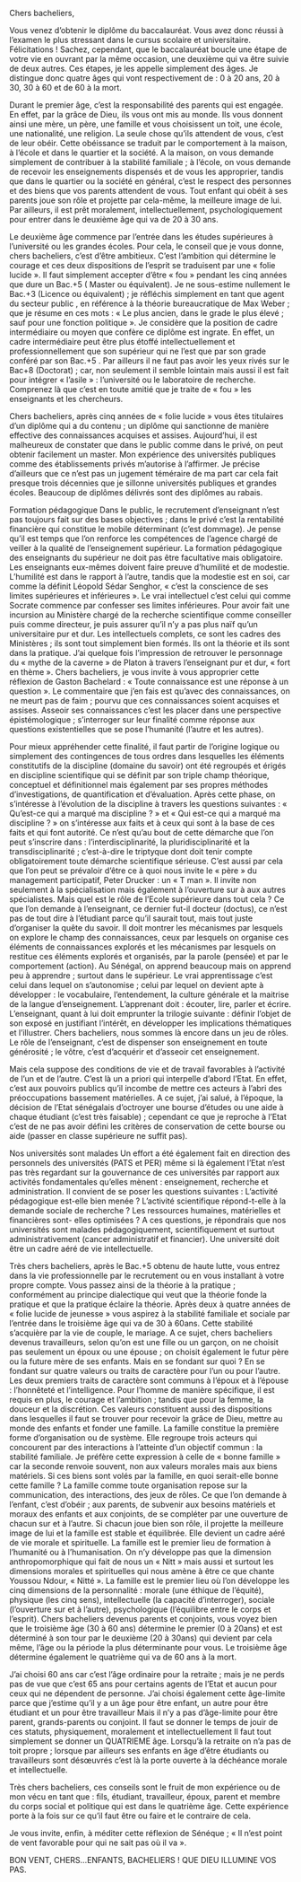
Chers bacheliers,

Vous venez d’obtenir le diplôme du baccalauréat. Vous avez donc réussi à l’examen le plus stressant dans le cursus scolaire et universitaire. Félicitations ! Sachez, cependant, que le baccalauréat boucle une étape de votre vie en ouvrant  par la même occasion, une deuxième qui va être suivie  de deux autres. Ces étapes, je les appelle simplement des âges. Je distingue donc quatre âges qui vont respectivement de : 0 à 20 ans, 20 à 30, 30 à 60 et de 60 à la mort.

Durant le premier âge, c’est la responsabilité des parents qui est engagée. En effet, par la grâce de Dieu, ils vous ont mis au monde. Ils vous donnent ainsi une mère, un père, une famille et vous choisissent un toit, une école, une nationalité, une religion. La seule chose qu’ils attendent de vous, c’est de leur obéir. Cette obéissance se traduit par le comportement à la maison, à l’école et dans le quartier et la société. A la maison, on vous demande simplement de contribuer à la stabilité familiale ; à l’école, on vous demande de recevoir les enseignements dispensés et de vous les approprier, tandis que dans le quartier ou la société en général, c’est le respect des personnes et des biens que vos parents attendent de vous. Tout enfant qui obéit à ses parents joue son rôle et projette par cela-même, la meilleure image de lui. Par ailleurs, il est prêt moralement, intellectuellement, psychologiquement pour entrer dans le deuxième âge qui va de 20 à 30 ans.

Le deuxième âge commence par l’entrée dans les études supérieures à l’université ou les grandes écoles. Pour cela, le conseil que je vous donne, chers bacheliers, c’est d’être ambitieux. C’est l’ambition qui détermine le courage et ces deux dispositions de l’esprit se traduisent par une « folie lucide ». Il faut simplement accepter d’être « fou » pendant les cinq années que dure un Bac.+5  ( Master ou équivalent). Je ne sous-estime nullement le Bac.+3 (Licence ou équivalent) ; je réfléchis simplement  en tant que agent du secteur public , en référence à la théorie bureaucratique de Max Weber ; que je résume en ces mots : « Le plus ancien, dans le grade le plus élevé ; sauf pour une fonction politique ». Je considère que la position de cadre intermédiaire ou moyen que confère ce diplôme est ingrate. En effet, un cadre intermédiaire peut être plus étoffé intellectuellement et professionnellement que son supérieur qui ne l’est que par son grade conféré par son Bac.+5 . Par ailleurs il ne faut pas avoir les yeux rivés sur le Bac+8 (Doctorat) ; car, non seulement il semble lointain mais aussi il est fait pour intégrer « l’asile » : l’université ou le laboratoire de recherche. Comprenez là que c’est en toute amitié que je traite de « fou » les enseignants et les chercheurs.

Chers bacheliers, après cinq années de « folie lucide » vous êtes titulaires d’un diplôme qui a du contenu ; un diplôme qui sanctionne de manière effective des connaissances acquises et assises. Aujourd’hui, il est malheureux de constater que dans le public comme dans le privé, on peut obtenir facilement un master. Mon expérience des universités publiques comme des établissements privés m’autorise à l’affirmer. Je précise d’ailleurs que ce n’est pas un jugement téméraire de ma part car cela fait presque trois décennies que je sillonne universités publiques et grandes écoles. Beaucoup de diplômes délivrés sont des diplômes au rabais.

Formation pédagogique
Dans le public, le recrutement d’enseignant n’est pas toujours fait sur des bases objectives ; dans le privé c’est la rentabilité financière qui constitue le mobile déterminant (c’est dommage). Je pense qu’il est temps que l’on renforce les compétences de l’agence chargé de veiller à la qualité de l’enseignement supérieur. La formation pédagogique des enseignants du supérieur ne doit pas être facultative mais obligatoire. Les enseignants eux-mêmes doivent faire preuve d’humilité et de modestie. L’humilité est dans le rapport à l’autre, tandis que la modestie est en soi, car comme la définit Léopold Sédar Senghor, « c’est la conscience de ses limites supérieures et inférieures ». Le vrai intellectuel c’est celui qui comme Socrate commence par confesser ses limites inférieures. Pour avoir fait une incursion au Ministère chargé de la recherche scientifique comme conseiller puis comme directeur, je puis assurer qu’il n’y a pas plus naïf qu’un universitaire pur et dur. Les intellectuels complets, ce sont les cadres des Ministères ; ils sont tout simplement bien formés. Ils ont la théorie et ils sont dans la pratique. J’ai quelque fois l’impression de retrouver le personnage du « mythe de la caverne » de Platon  à travers l’enseignant pur et dur, « fort en thème ». Chers bacheliers, je vous invite à vous approprier cette réflexion de Gaston Bachelard : « Toute connaissance est une réponse à un question ». Le commentaire que j’en fais est qu’avec des connaissances, on ne meurt pas de faim ; pourvu que ces connaissances soient acquises et assises. Asseoir ses connaissances c’est les placer dans une perspective épistémologique ; s’interroger sur leur finalité comme réponse aux questions existentielles que se pose l’humanité (l’autre et les autres).

Pour mieux appréhender cette finalité, il faut partir de l’origine logique ou simplement des contingences de tous ordres dans lesquelles les éléments constitutifs de la discipline (domaine du savoir) ont été regroupés et érigés en discipline scientifique qui se définit par son triple champ théorique, conceptuel et définitionnel mais également par ses propres méthodes d’investigations, de quantification et d’évaluation. Après cette phase, on s’intéresse à l’évolution de la discipline à travers les questions suivantes : «  Qu’est-ce qui a marqué ma discipline ? » et « Qui est-ce qui a marqué ma discipline ? » on s’intéresse aux faits et à ceux qui sont à la base de ces faits et qui font autorité. Ce n’est qu’au bout de cette démarche que l’on peut s’inscrire dans : l’interdisciplinarité, la pluridisciplinarité et la transdisciplinarité ; c’est-à-dire le triptyque dont doit tenir compte obligatoirement toute démarche scientifique sérieuse. C’est aussi par cela que l’on peut se prévaloir d’être ce à quoi nous invite le « père » du management  participatif, Peter Drucker : un « T man ». Il invite non seulement à la spécialisation mais également à l’ouverture sur à aux autres spécialistes. Mais quel est le rôle de l’Ecole supérieure dans tout cela ?  Ce que l’on demande à l’enseignant, ce dernier fut-il docteur (doctus), ce n’est pas de tout dire à l’étudiant  parce qu’il saurait tout, mais tout juste d’organiser la quête du savoir. Il doit montrer les mécanismes par lesquels on explore le champ des connaissances, ceux par lesquels on organise ces éléments de connaissances explorés et les mécanismes par lesquels  on restitue ces éléments explorés et organisés, par la parole (pensée) et par le comportement (action). Au Sénégal, on apprend beaucoup mais on apprend peu à apprendre ; surtout dans le supérieur. Le vrai apprentissage c’est celui dans lequel on s’autonomise ; celui par lequel on devient apte à développer : le vocabulaire, l’entendement, la culture générale et la maitrise de la langue d’enseignement. L’apprenant doit : écouter, lire, parler et écrire. L’enseignant, quant à lui doit emprunter la trilogie suivante : définir l’objet de son exposé en justifiant l’intérêt, en développer les implications thématiques et l’illustrer. Chers bacheliers, nous sommes là encore dans un jeu de rôles. Le rôle de l’enseignant, c’est de dispenser son enseignement en toute générosité ; le vôtre, c’est d’acquérir et d’asseoir cet enseignement.

Mais cela suppose des conditions de vie et de travail favorables à l’activité de l’un et de l’autre. C’est là un a priori qui interpelle d’abord l’Etat. En effet, c’est aux pouvoirs publics qu’il incombe de mettre ces acteurs à l’abri des préoccupations bassement matérielles. A ce sujet, j’ai salué, à l’époque, la décision de l’Etat sénégalais d’octroyer une bourse d’études ou une aide à chaque étudiant (c’est très faisable) ; cependant ce que je reproche à l’Etat c’est de ne pas avoir défini les critères de conservation de cette bourse ou aide (passer en classe supérieure ne suffit pas).

Nos universités sont malades
Un effort a été également fait en direction des personnels des universités (PATS et PER) même si là également l’Etat n’est pas très regardant sur la gouvernance de ces universités par rapport aux activités fondamentales qu’elles mènent : enseignement, recherche et administration. Il convient de se poser les questions suivantes : L’activité pédagogique est-elle bien menée ? L’activité scientifique répond-t-elle à la demande sociale de recherche ? Les ressources humaines, matérielles et financières sont- elles optimisées ? A ces questions, je répondrais que nos universités sont malades pédagogiquement, scientifiquement et surtout administrativement (cancer administratif et financier). Une université doit être un cadre aéré de vie intellectuelle.

Très chers bacheliers, après le Bac.+5 obtenu de haute lutte, vous entrez dans la vie professionnelle par le recrutement ou en vous installant à votre propre compte. Vous passez ainsi de la théorie à la pratique ; conformément au principe dialectique qui veut que la théorie fonde la pratique et que la pratique éclaire la théorie. Après deux à quatre années de « folie lucide de jeunesse » vous aspirez à la stabilité familiale et sociale par l’entrée dans le troisième âge qui va de 30 à 60ans. Cette stabilité s’acquière par la vie de couple, le mariage. A ce sujet, chers bacheliers devenus travailleurs, selon qu’on est une fille ou un garçon, on ne choisit pas seulement un époux ou une épouse ; on choisit également le futur père ou la future mère de ses enfants. Mais en se fondant sur quoi ? En se fondant sur quatre valeurs ou traits de caractère pour l’un ou pour l’autre. Les deux premiers traits de caractère sont communs à l’époux et à l’épouse : l’honnêteté et l’intelligence. Pour l’homme de manière spécifique, il est requis en plus, le courage et l’ambition ; tandis que pour la femme, la douceur et la discrétion. Ces valeurs constituent aussi des dispositions dans lesquelles il faut se trouver pour recevoir la grâce de Dieu, mettre au monde des enfants et fonder une famille. La famille constitue la première forme d’organisation ou de système. Elle regroupe trois acteurs qui concourent par des interactions à l’atteinte d’un objectif commun : la stabilité familiale. Je préfère cette expression à celle de «  bonne famille » car la seconde renvoie souvent, non aux valeurs morales mais aux biens matériels. Si ces biens sont volés par la famille, en quoi serait-elle bonne cette famille ? La famille comme toute organisation repose sur la communication, des interactions, des jeux de rôles. Ce que l’on demande à l’enfant, c’est d’obéir ; aux parents, de subvenir aux besoins matériels et moraux des enfants et aux conjoints, de se compléter par une ouverture de chacun sur et à  l’autre. Si chacun joue bien son rôle, il projette la meilleure image de lui et la famille est stable et équilibrée. Elle devient un cadre aéré de vie morale et spirituelle. La famille est le premier lieu de formation à l’humanité ou à l’humanisation. On n’y développe pas que la dimension anthropomorphique qui fait de nous un « Nitt » mais aussi et surtout les dimensions morales et spirituelles qui nous amène à être ce que chante Youssou Ndour, « Nitté ». La famille est le premier lieu où l’on développe les cinq dimensions de la personnalité : morale (une éthique de l’équité), physique (les cinq sens), intellectuelle (la capacité d’interroger), sociale (l’ouverture sur et à l’autre), psychologique (l’équilibre entre le corps et l’esprit). Chers bacheliers devenus parents et conjoints, vous voyez bien que le troisième âge (30 à 60 ans) détermine le premier (0 à 20ans) et est déterminé à son tour par le deuxième (20 à 30ans) qui devient  par cela même, l’âge ou la période la plus déterminante pour vous. Le troisième âge détermine également le quatrième qui va de 60 ans à la mort.

J’ai choisi 60 ans car c’est l’âge ordinaire pour la retraite ; mais je ne perds pas de vue que c’est 65 ans pour certains agents de l’Etat et aucun pour ceux qui ne dépendent de personne. J’ai choisi également cette âge-limite parce que j’estime qu’il y a un âge pour être enfant, un autre pour être étudiant et un pour être travailleur Mais il n’y a pas d’âge-limite pour être parent, grands-parents ou conjoint. Il faut se donner le temps de jouir de ces statuts, physiquement, moralement et intellectuellement Il faut tout simplement se donner un QUATRIEME âge. Lorsqu’à la retraite on n’a pas de toit propre ; lorsque par ailleurs ses enfants en âge d’être étudiants ou travailleurs sont désœuvrés  c’est là la porte ouverte à la déchéance morale et intellectuelle.

Très chers bacheliers, ces conseils sont le fruit de mon expérience ou de mon vécu en tant que : fils, étudiant, travailleur, époux, parent et membre du corps social et politique qui est dans le quatrième âge. Cette expérience porte à la fois sur ce qu’il faut être ou faire et le contraire de cela.

Je vous invite, enfin, à méditer cette réflexion de Sénéque ; « Il n’est point de vent favorable pour qui ne sait pas où il va ».

BON VENT, CHERS…ENFANTS, BACHELIERS ! QUE DIEU ILLUMINE VOS PAS.
